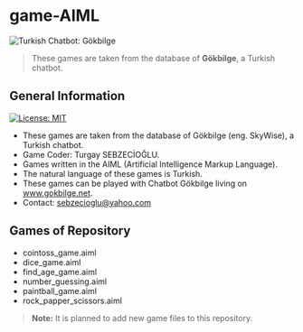 # game-AIML




![Turkish Chatbot: Gökbilge](http://www.gokbilge.net/gb/gui/pc/gokbilge3.png)

> These games are taken from the database of **Gökbilge**, a Turkish chatbot.

## General Information
[![License: MIT](https://img.shields.io/badge/License-MIT-yellow.svg)](https://opensource.org/licenses/MIT)
* These games are taken from the database of Gökbilge (eng. SkyWise), a Turkish chatbot. 
* Game Coder: Turgay SEBZECİOĞLU.
* Games written in the AIML (Artificial Intelligence Markup Language).
* The natural language of these games is Turkish.
* These games can be played with Chatbot Gökbilge living on www.gokbilge.net. 
* Contact: sebzecioglu@yahoo.com

## Games of Repository

* cointoss_game.aiml
* dice_game.aiml
* find_age_game.aiml
* number_guessing.aiml
* paintball_game.aiml
* rock_papper_scissors.aiml

> **Note:** It is planned to add new game files to this repository.
